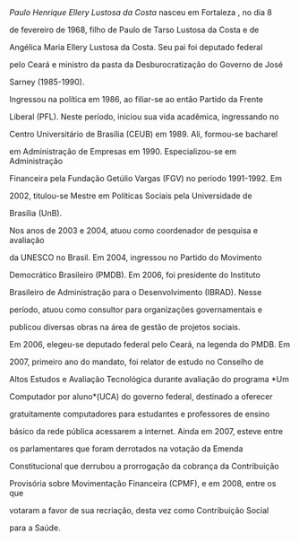 

               



*Paulo Henrique Ellery Lustosa da Costa* nasceu em Fortaleza , no dia 8

de fevereiro de 1968, filho de Paulo de Tarso Lustosa da Costa e de

Angélica Maria Ellery Lustosa da Costa. Seu pai foi deputado federal

pelo Ceará e ministro da pasta da Desburocratização do Governo de José

Sarney (1985-1990).



Ingressou na política em 1986, ao filiar-se ao então Partido da Frente

Liberal (PFL). Neste período, iniciou sua vida acadêmica, ingressando no

Centro Universitário de Brasília (CEUB) em 1989. Ali, formou-se bacharel

em Administração de Empresas em 1990. Especializou-se em Administração

Financeira pela Fundação Getúlio Vargas (FGV) no período 1991-1992. Em

2002, titulou-se Mestre em Políticas Sociais pela Universidade de

Brasília (UnB).



Nos anos de 2003 e 2004, atuou como coordenador de pesquisa e avaliação

da UNESCO no Brasil. Em 2004, ingressou no Partido do Movimento

Democrático Brasileiro (PMDB). Em 2006, foi presidente do Instituto

Brasileiro de Administração para o Desenvolvimento (IBRAD). Nesse

período, atuou como consultor para organizações governamentais e

publicou diversas obras na área de gestão de projetos sociais.



Em 2006, elegeu-se deputado federal pelo Ceará, na legenda do PMDB. Em

2007, primeiro ano do mandato, foi relator de estudo no Conselho de

Altos Estudos e Avaliação Tecnológica durante avaliação do programa *Um

Computador por aluno*(UCA) do governo federal, destinado a oferecer

gratuitamente computadores para estudantes e professores de ensino

básico da rede pública acessarem a internet. Ainda em 2007, esteve entre

os parlamentares que foram derrotados na votação da Emenda

Constitucional que derrubou a prorrogação da cobrança da Contribuição

Provisória sobre Movimentação Financeira (CPMF), e em 2008, entre os que

votaram a favor de sua recriação, desta vez como Contribuição Social

para a Saúde.



 



